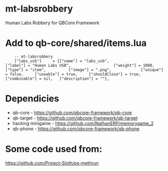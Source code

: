 # mt-labsrobbery
Human Labs Robbery for QBCore Framework

# Add to qb-core/shared/items.lua
```
	-- mt-labsrobbery
	["labs_usb"]     = {["name"] = "labs_usb", 				    ["label"] = "Human Labs USB", 					["weight"] = 1000, 		["type"] = "item", 			["image"] = ".png", 		    ["unique"] = false, 	["useable"] = true, 	["shouldClose"] = true,    ["combinable"] = nil,   ["description"] = ""},
```
# Dependicies
- qb-core - https://github.com/qbcore-framework/qb-core
- qb-target - https://github.com/qbcore-framework/qb-target
- hacking minigame - https://github.com/NathanERP/memorygame_2
- qb-phone - https://github.com/qbcore-framework/qb-phone

# Some code used from:
https://github.com/Project-Sloth/ps-methrun
